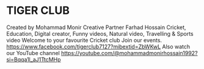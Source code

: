 # TIGER CLUB 
Created by Mohammad Monir
Creative Partner Farhad Hossain
Cricket, Education, Digital creator, Funny videos, Natural video, Travelling & Sports video
Welcome to your favourite Cricket club 
Join our events.
https://www.facebook.com/tigerclub7127?mibextid=ZbWKwL
Also watch our YouTube channel 
https://youtube.com/@mohammadmonirhossain1992?si=Bqqa1l_aJ1TtcMHp
